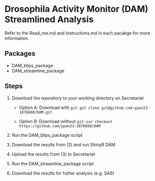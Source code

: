 # Drosophila Activity Monitor (DAM) Streamlined Analysis

Refer to the Read_me.md and Instructions.md in each pacakge for more information.

Packages
--------

- DAM_blips_package
- DAM_streamline_package

Steps
-----

1. Download the repository to your working directory on Secretariat

   - Option A: Download with `git`: `git clone git@github.com:ypan23-1876660/DAM.git`

   - Option B: Download without `git`: `svn checkout https://github.com/ypan23-1876660/DAM`

2. Run the DAM_blips_package script

3. Download the results from (2) and run ShinyR DAM

4. Upload the results from (3) to Secretariat

5. Run the DAM_streamline_package script

6. Download the results for futher analysis (e.g. SAS)
